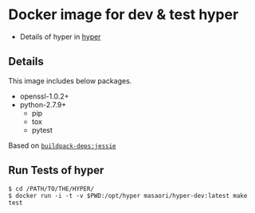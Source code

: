 # Docker image for dev & test hyper

- Details of hyper in [hyper](https://github.com/Lukasa/hyper)

## Details 

This image includes below packages.

- openssl-1.0.2+
- python-2.7.9+
  - pip
  - tox
  - pytest

Based on [`buildpack-deps:jessie`](https://registry.hub.docker.com/_/buildpack-deps/)

## Run Tests of hyper

```
$ cd /PATH/TO/THE/HYPER/
$ docker run -i -t -v $PWD:/opt/hyper masaori/hyper-dev:latest make test
```
